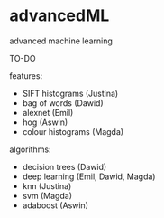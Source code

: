 # advancedML
advanced machine learning

TO-DO

features:
- SIFT histograms (Justina)
- bag of words (Dawid)
- alexnet (Emil)
- hog (Aswin)
- colour histograms (Magda)

algorithms:
 - decision trees (Dawid)
 - deep learning (Emil, Dawid, Magda)
 - knn (Justina)
 - svm (Magda)
 - adaboost (Aswin)
